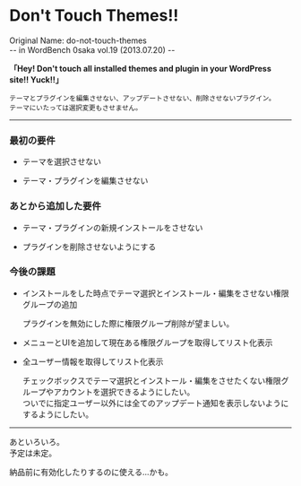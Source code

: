 Don't Touch Themes!!
====================

Original Name: do-not-touch-themes  
-- in WordBench 0saka vol.19 (2013.07.20) --

**「Hey! Don't touch all installed themes and plugin in your WordPress site!! Yuck!!」**

    テーマとプラグインを編集させない、アップデートさせない、削除させないプラグイン。  
    テーマにいたっては選択変更もさせません。

---------------------------------------

### 最初の要件 ###

 * テーマを選択させない  

 * テーマ・プラグインを編集させない

### あとから追加した要件 ###

 * テーマ・プラグインの新規インストールをさせない

 * プラグインを削除させないようにする

### 今後の課題 ###

 * インストールをした時点でテーマ選択とインストール・編集をさせない権限グループの追加

	プラグインを無効にした際に権限グループ削除が望ましい。  

 * メニューとUIを追加して現在ある権限グループを取得してリスト化表示

 * 全ユーザー情報を取得してリスト化表示

	チェックボックスでテーマ選択とインストール・編集をさせたくない権限グループやアカウントを選択できるようにしたい。  
	ついでに指定ユーザー以外には全てのアップデート通知を表示しないようにするようにしたい。

---------------------------------------

あといろいろ。  
予定は未定。

納品前に有効化したりするのに使える…かも。